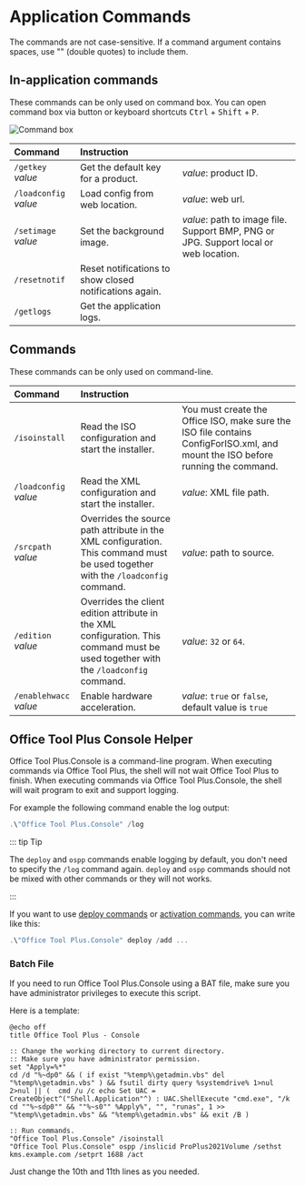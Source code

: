 # Application Commands

The commands are not case-sensitive. If a command argument contains spaces, use "" (double quotes) to include them.

## In-application commands

These commands can be only used on command box. You can open command box via button or keyboard shortcuts <kbd>Ctrl</kbd> + <kbd>Shift</kbd> + <kbd>P</kbd>.

![Command box](/images/en-us/command-box.webp)

| Command | Instruction |  |
| :-- | :-- | :-- |
| `/getkey` *value* | Get the default key for a product. | *value*: product ID. |
| `/loadconfig` *value* | Load config from web location. | *value*: web url. |
| `/setimage` *value* | Set the background image. | *value*: path to image file. Support BMP, PNG or JPG. Support local or web location. |
| `/resetnotif` | Reset notifications to show closed notifications again. | |
| `/getlogs` | Get the application logs. | |

## Commands

These commands can be only used on command-line.

| Command | Instruction |  |
| :-- | :-- | :-- |
| `/isoinstall` | Read the ISO configuration and start the installer. | You must create the Office ISO, make sure the ISO file contains ConfigForISO.xml, and mount the ISO before running the command. |
| `/loadconfig` *value* | Read the XML configuration and start the installer. | *value*: XML file path. |
| `/srcpath` *value* | Overrides the source path attribute in the XML configuration. This command must be used together with the `/loadconfig` command. | *value*: path to source. |
| `/edition` *value* | Overrides the client edition attribute in the XML configuration. This command must be used together with the `/loadconfig` command. | *value*: `32` or `64`. |
| `/enablehwacc` *value* | Enable hardware acceleration. | *value*: `true` or `false`, default value is `true` |

## Office Tool Plus Console Helper

Office Tool Plus.Console is a command-line program. When executing commands via Office Tool Plus, the shell will not wait Office Tool Plus to finish. When executing commands via Office Tool Plus.Console, the shell will wait program to exit and support logging.

For example the following command enable the log output:

``` powershell
.\"Office Tool Plus.Console" /log
```

::: tip Tip

The `deploy` and `ospp` commands enable logging by default, you don't need to specify the `/log` command again. `deploy` and `ospp` commands should not be mixed with other commands or they will not works.

:::

If you want to use [deploy commands](deploy.md) or [activation commands](activate.md), you can write like this:

``` powershell
.\"Office Tool Plus.Console" deploy /add ...
```

### Batch File

If you need to run Office Tool Plus.Console using a BAT file, make sure you have administrator privileges to execute this script.

Here is a template:

``` batch
@echo off
title Office Tool Plus - Console

:: Change the working directory to current directory.
:: Make sure you have administrator permission.
set "Apply=%*"
cd /d "%~dp0" && ( if exist "%temp%\getadmin.vbs" del "%temp%\getadmin.vbs" ) && fsutil dirty query %systemdrive% 1>nul 2>nul || (  cmd /u /c echo Set UAC = CreateObject^("Shell.Application"^) : UAC.ShellExecute "cmd.exe", "/k cd ""%~sdp0"" && ""%~s0"" %Apply%", "", "runas", 1 >> "%temp%\getadmin.vbs" && "%temp%\getadmin.vbs" && exit /B )

:: Run commands.
"Office Tool Plus.Console" /isoinstall
"Office Tool Plus.Console" ospp /inslicid ProPlus2021Volume /sethst kms.example.com /setprt 1688 /act
```

Just change the 10th and 11th lines as you needed.

